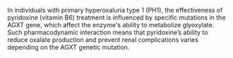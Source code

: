 In individuals with primary hyperoxaluria type 1 (PH1), the effectiveness of pyridoxine (vitamin B6) treatment is influenced by specific mutations in the AGXT gene, which affect the enzyme's ability to metabolize glyoxylate. Such pharmacodynamic interaction means that pyridoxine’s ability to reduce oxalate production and prevent renal complications varies depending on the AGXT genetic mutation.